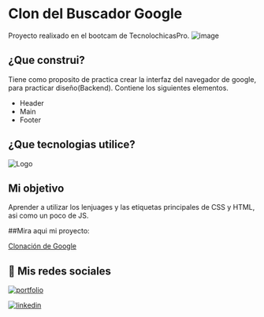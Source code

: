 # Clon del Buscador Google

Proyecto realixado en el bootcam de TecnolochicasPro.
![image](https://github.com/Abril12Sanchez/google_clon/assets/137373616/ba8aa166-3f77-461a-9e8e-6b8951d9a2bd)


## ¿Que construi?
Tiene como proposito de practica crear la interfaz del navegador de google, para practicar diseño(Backend). 
Contiene los siguientes elementos.

* Header
* Main
* Footer

## ¿Que tecnologias utilice?

![Logo](https://th.bing.com/th/id/R.9228f542564a699b423ed11b590a6254?rik=jcOgHzzbkzxhqA&pid=ImgRaw&r=0)


## Mi objetivo

Aprender a utilizar los lenjuages y las etiquetas principales de CSS y HTML, asi como un poco de JS.

##Mira aqui mi proyecto: 

[Clonación de Google](https://google-clon-five.vercel.app/)


## 🔗 Mis redes sociales
[![portfolio](https://img.shields.io/badge/my_portfolio-000?style=for-the-badge&logo=ko-fi&logoColor=white)](https://abril12sanchez.github.io/)

[![linkedin](https://img.shields.io/badge/linkedin-0A66C2?style=for-the-badge&logo=linkedin&logoColor=white)](https://www.linkedin.com/in/dolores-abril-s%C3%A1nchez-3a18b5299/)




